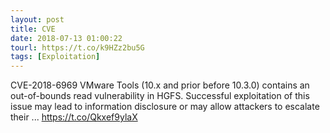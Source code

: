 ```yaml
---
layout: post
title: CVE
date: 2018-07-13 01:00:22
tourl: https://t.co/k9HZz2bu5G
tags: [Exploitation]
---
```

CVE-2018-6969 VMware Tools (10.x and prior before 10.3.0) contains an out-of-bounds read vulnerability in HGFS. Successful exploitation of this issue may lead to information disclosure or may allow attackers to escalate their ... https://t.co/Qkxef9ylaX